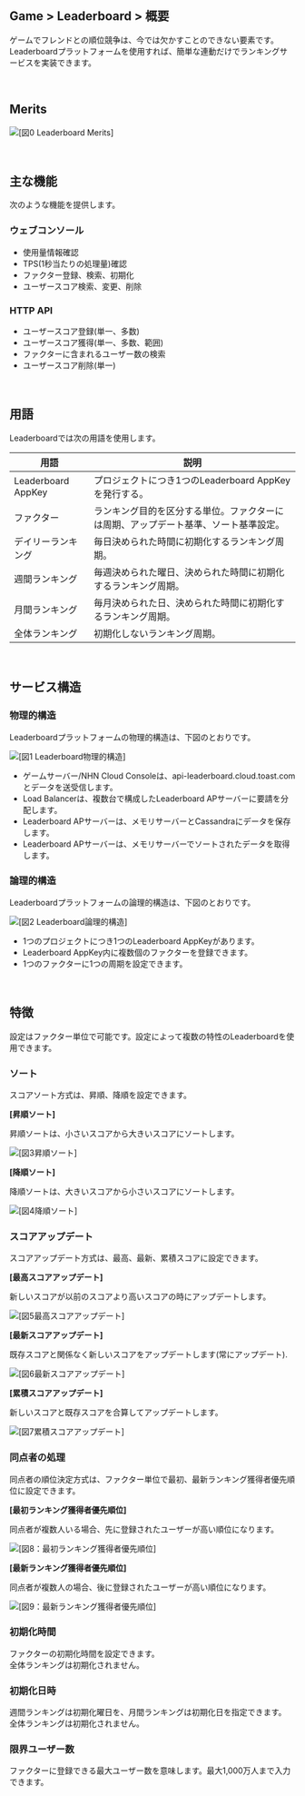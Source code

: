 ## Game > Leaderboard > 概要

ゲームでフレンドとの順位競争は、今では欠かすことのできない要素です。<br>
Leaderboardプラットフォームを使用すれば、簡単な連動だけでランキングサービスを実装できます。

<br>

## Merits

![[図0 Leaderboard Merits]](http://static.toastoven.net/prod_leaderboardv2/newMerits_jp.png)

<br>

## 主な機能

次のような機能を提供します。

### ウェブコンソール

- 使用量情報確認
- TPS(1秒当たりの処理量)確認
- ファクター登録、検索、初期化
- ユーザースコア検索、変更、削除

### HTTP API

- ユーザースコア登録(単一、多数)
- ユーザースコア獲得(単一、多数、範囲)
- ファクターに含まれるユーザー数の検索
- ユーザースコア削除(単一)

<br>

## 用語

Leaderboardでは次の用語を使用します。

| 用語 | 説明 |
| --- | --- |
| Leaderboard AppKey |	プロジェクトにつき1つのLeaderboard AppKeyを発行する。 |
| ファクター |	ランキング目的を区分する単位。ファクターには周期、アップデート基準、ソート基準設定。 |
| デイリーランキング | 毎日決められた時間に初期化するランキング周期。 |
| 週間ランキング | 毎週決められた曜日、決められた時間に初期化するランキング周期。 |
| 月間ランキング | 毎月決められた日、決められた時間に初期化するランキング周期。 |
| 全体ランキング | 初期化しないランキング周期。 |

<br>

## サービス構造

### 物理的構造

Leaderboardプラットフォームの物理的構造は、下図のとおりです。

![[図1 Leaderboard物理的構造]](http://static.toastoven.net/prod_leaderboardv2/overview_1-jp.png)

- ゲームサーバー/NHN Cloud Consoleは、api-leaderboard.cloud.toast.comとデータを送受信します。
- Load Balancerは、複数台で構成したLeaderboard APサーバーに要請を分配します。
- Leaderboard APサーバーは、メモリサーバーとCassandraにデータを保存します。
- Leaderboard APサーバーは、メモリサーバーでソートされたデータを取得します。

### 論理的構造

Leaderboardプラットフォームの論理的構造は、下図のとおりです。

![[図2 Leaderboard論理的構造]](http://static.toastoven.net/prod_leaderboardv2/overview_2-jp.png)

- 1つのプロジェクトにつき1つのLeaderboard AppKeyがあります。
- Leaderboard AppKey内に複数個のファクターを登録できます。
- 1つのファクターに1つの周期を設定できます。

<br>

## 特徴

設定はファクター単位で可能です。設定によって複数の特性のLeaderboardを使用できます。

### ソート

スコアソート方式は、昇順、降順を設定できます。

**[昇順ソート]**

昇順ソートは、小さいスコアから大きいスコアにソートします。

![[図3昇順ソート]](http://static.toastoven.net/prod_leaderboardv2/overview_3-jp.png)

**[降順ソート]**

降順ソートは、大きいスコアから小さいスコアにソートします。

![[図4降順ソート]](http://static.toastoven.net/prod_leaderboardv2/overview_4-jp.png)

### スコアアップデート

スコアアップデート方式は、最高、最新、累積スコアに設定できます。

**[最高スコアアップデート]**

新しいスコアが以前のスコアより高いスコアの時にアップデートします。

![[図5最高スコアアップデート]](http://static.toastoven.net/prod_leaderboardv2/overview_5-jp.png)

**[最新スコアアップデート]**

既存スコアと関係なく新しいスコアをアップデートします(常にアップデート).

![[図6最新スコアアップデート]](http://static.toastoven.net/prod_leaderboardv2/overview_6-jp.png)

**[累積スコアアップデート]**

新しいスコアと既存スコアを合算してアップデートします。

![[図7累積スコアアップデート]](http://static.toastoven.net/prod_leaderboardv2/overview_7-jp.png)

### 同点者の処理

同点者の順位決定方式は、ファクター単位で最初、最新ランキング獲得者優先順位に設定できます。

**[最初ランキング獲得者優先順位]**

同点者が複数人いる場合、先に登録されたユーザーが高い順位になります。

![[図8：最初ランキング獲得者優先順位]](http://static.toastoven.net/prod_leaderboardv2/overview_8-jp.png)

**[最新ランキング獲得者優先順位]**

同点者が複数人の場合、後に登録されたユーザーが高い順位になります。

![[図9：最新ランキング獲得者優先順位]](http://static.toastoven.net/prod_leaderboardv2/overview_9-jp.png)

### 初期化時間

ファクターの初期化時間を設定できます。<br>
全体ランキングは初期化されません。

### 初期化日時

週間ランキングは初期化曜日を、月間ランキングは初期化日を指定できます。<br>
全体ランキングは初期化されません。

### 限界ユーザー数

ファクターに登録できる最大ユーザー数を意味します。最大1,000万人まで入力できます。
